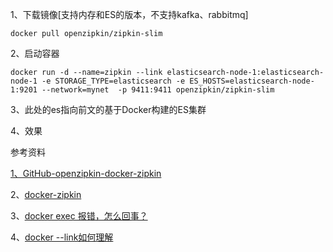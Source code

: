 1、下载镜像[支持内存和ES的版本，不支持kafka、rabbitmq]

```
docker pull openzipkin/zipkin-slim
```

2、启动容器

```shell
docker run -d --name=zipkin --link elasticsearch-node-1:elasticsearch-node-1 -e STORAGE_TYPE=elasticsearch -e ES_HOSTS=elasticsearch-node-1:9201 --network=mynet  -p 9411:9411 openzipkin/zipkin-slim
```

3、此处的es指向前文的基于Docker构建的ES集群

4、效果



参考资料

[1、GitHub-openzipkin-docker-zipkin](https://github.com/openzipkin-attic/docker-zipkin/blob/master/docker-compose-elasticsearch.yml)

2、[docker-zipkin](https://hub.docker.com/r/openzipkin/zipkin)

3、[docker exec 报错，怎么回事？](https://segmentfault.com/q/1010000008150884)

4、[docker --link如何理解](https://www.jianshu.com/p/21d66ca6115e)

